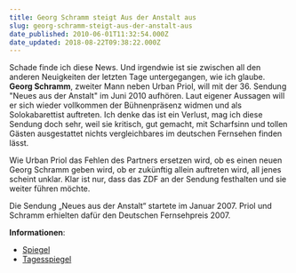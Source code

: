 ```yaml
---
title: Georg Schramm steigt Aus der Anstalt aus
slug: georg-schramm-steigt-aus-der-anstalt-aus
date_published: 2010-06-01T11:32:54.000Z
date_updated: 2018-08-22T09:38:22.000Z
---
```


Schade finde ich diese News. Und irgendwie ist sie zwischen all den anderen Neuigkeiten der letzten Tage untergegangen, wie ich glaube. **Georg Schramm**, zweiter Mann neben Urban Priol, will mit der 36. Sendung "Neues aus der Anstalt" im Juni 2010 aufhören. Laut eigener Aussagen will er sich wieder vollkommen der Bühnenpräsenz widmen und als Solokabarettist auftreten. Ich denke das ist ein Verlust, mag ich diese Sendung doch sehr, weil sie kritisch, gut gemacht, mit Scharfsinn und tollen Gästen ausgestattet nichts vergleichbares im deutschen Fernsehen finden lässt.

Wie Urban Priol das Fehlen des Partners ersetzen wird, ob es einen neuen Georg Schramm geben wird, ob er zukünftig allein auftreten wird, all jenes scheint unklar. Klar ist nur, dass das ZDF an der Sendung festhalten und sie weiter führen möchte.

Die Sendung „Neues aus der Anstalt“ startete im Januar 2007. Priol und  Schramm erhielten dafür den Deutschen Fernsehpreis 2007.

**Informationen**:

- [Spiegel](http://www.spiegel.de/kultur/tv/0,1518,696718,00.html)
- [Tagesspiegel](http://www.tagesspiegel.de/medien/neues-aus-der-anstalt-georg-schramm-verlaesst-zdf-kabarett/1845702.html)
